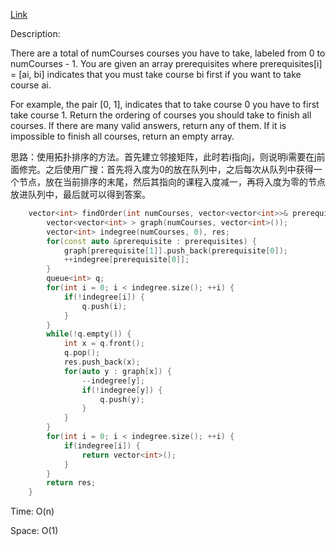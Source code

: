 [Link](https://leetcode.cn/problems/course-schedule-ii/)

Description:

There are a total of numCourses courses you have to take, labeled from 0 to numCourses - 1. You are given an array prerequisites where prerequisites[i] = [ai, bi] indicates that you must take course bi first if you want to take course ai.

For example, the pair [0, 1], indicates that to take course 0 you have to first take course 1.
Return the ordering of courses you should take to finish all courses. If there are many valid answers, return any of them. If it is impossible to finish all courses, return an empty array.

思路：使用拓扑排序的方法。首先建立邻接矩阵，此时若i指向j，则说明i需要在j前面修完。之后使用广搜：首先将入度为0的放在队列中，之后每次从队列中获得一个节点，放在当前排序的末尾，然后其指向的课程入度减一，再将入度为零的节点放进队列中，最后就可以得到答案。

```c++
    vector<int> findOrder(int numCourses, vector<vector<int>>& prerequisites) {
        vector<vector<int> > graph(numCourses, vector<int>());
        vector<int> indegree(numCourses, 0), res;
        for(const auto &prerequisite : prerequisites) {
            graph[prerequisite[1]].push_back(prerequisite[0]);
            ++indegree[prerequisite[0]];
        }
        queue<int> q;
        for(int i = 0; i < indegree.size(); ++i) {
            if(!indegree[i]) {
                q.push(i);
            }
        }
        while(!q.empty()) {
            int x = q.front();
            q.pop();
            res.push_back(x);
            for(auto y : graph[x]) {
                --indegree[y];
                if(!indegree[y]) {
                    q.push(y);
                }
            }
        }
        for(int i = 0; i < indegree.size(); ++i) {
            if(indegree[i]) {
                return vector<int>();
            }
        }
        return res;
    }
```

Time: O(n)

Space: O(1)
